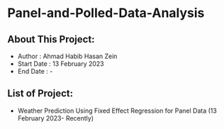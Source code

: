 # Panel-and-Polled-Data-Analysis
## About This Project:
- Author      : Ahmad Habib Hasan Zein
- Start Date  : 13 February 2023
- End Date    : -

## List of Project:
- Weather Prediction Using Fixed Effect Regression for Panel Data (13 February 2023- Recently)
